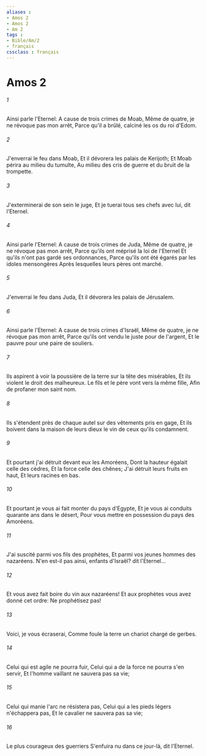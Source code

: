 ```yaml
---
aliases : 
- Amos 2
- Amos 2
- Am 2
tags : 
- Bible/Am/2
- français
cssclass : français
---
```


# Amos 2

###### 1
Ainsi parle l'Eternel: A cause de trois crimes de Moab, Même de quatre, je ne révoque pas mon arrêt, Parce qu'il a brûlé, calciné les os du roi d'Edom.
###### 2
J'enverrai le feu dans Moab, Et il dévorera les palais de Kerijoth; Et Moab périra au milieu du tumulte, Au milieu des cris de guerre et du bruit de la trompette.
###### 3
J'exterminerai de son sein le juge, Et je tuerai tous ses chefs avec lui, dit l'Eternel.
###### 4
Ainsi parle l'Eternel: A cause de trois crimes de Juda, Même de quatre, je ne révoque pas mon arrêt, Parce qu'ils ont méprisé la loi de l'Eternel Et qu'ils n'ont pas gardé ses ordonnances, Parce qu'ils ont été égarés par les idoles mensongères Après lesquelles leurs pères ont marché.
###### 5
J'enverrai le feu dans Juda, Et il dévorera les palais de Jérusalem.
###### 6
Ainsi parle l'Eternel: A cause de trois crimes d'Israël, Même de quatre, je ne révoque pas mon arrêt, Parce qu'ils ont vendu le juste pour de l'argent, Et le pauvre pour une paire de souliers.
###### 7
Ils aspirent à voir la poussière de la terre sur la tête des misérables, Et ils violent le droit des malheureux. Le fils et le père vont vers la même fille, Afin de profaner mon saint nom.
###### 8
Ils s'étendent près de chaque autel sur des vêtements pris en gage, Et ils boivent dans la maison de leurs dieux le vin de ceux qu'ils condamnent.
###### 9
Et pourtant j'ai détruit devant eux les Amoréens, Dont la hauteur égalait celle des cèdres, Et la force celle des chênes; J'ai détruit leurs fruits en haut, Et leurs racines en bas.
###### 10
Et pourtant je vous ai fait monter du pays d'Egypte, Et je vous ai conduits quarante ans dans le désert, Pour vous mettre en possession du pays des Amoréens.
###### 11
J'ai suscité parmi vos fils des prophètes, Et parmi vos jeunes hommes des nazaréens. N'en est-il pas ainsi, enfants d'Israël? dit l'Eternel...
###### 12
Et vous avez fait boire du vin aux nazaréens! Et aux prophètes vous avez donné cet ordre: Ne prophétisez pas!
###### 13
Voici, je vous écraserai, Comme foule la terre un chariot chargé de gerbes.
###### 14
Celui qui est agile ne pourra fuir, Celui qui a de la force ne pourra s'en servir, Et l'homme vaillant ne sauvera pas sa vie;
###### 15
Celui qui manie l'arc ne résistera pas, Celui qui a les pieds légers n'échappera pas, Et le cavalier ne sauvera pas sa vie;
###### 16
Le plus courageux des guerriers S'enfuira nu dans ce jour-là, dit l'Eternel.
